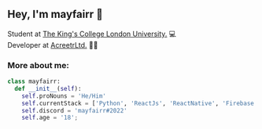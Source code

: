 ## Hey, I'm mayfairr 👋
Student at [The King's College London University.](https://www.kcl.ac.uk) 💻
<br/>
Developer at [AcreetrLtd.](mayfairr.com) 👨‍💼

### More about me:
```python
class mayfairr:
  def __init__(self):
    self.proNouns = 'He/Him'
    self.currentStack = ['Python', 'ReactJs', 'ReactNative', 'Firebase', 'nodeJs', 'numPy', 'pyTorch', 'TensorFlow']; 
    self.discord = 'mayfairr#2022'
    self.age = '18';
```
